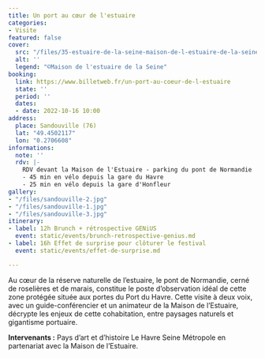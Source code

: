 ```yaml
---
title: Un port au cœur de l'estuaire
categories:
- Visite
featured: false
cover:
  src: "/files/35-estuaire-de-la-seine-maison-de-l-estuaire-de-la-seine-2.jpg"
  alt: ''
  legend: "©Maison de l'estuaire de la Seine"
booking:
  link: https://www.billetweb.fr/un-port-au-coeur-de-l-estuaire
  state: ''
  period: ''
  dates:
  - date: 2022-10-16 10:00
address:
  place: Sandouville (76)
  lat: "49.4502117"
  lon: "0.2706608"
informations:
  note: ''
  rdv: |-
    RDV devant la Maison de l'Estuaire - parking du pont de Normandie
    - 45 min en vélo depuis la gare du Havre
    - 25 min en vélo depuis la gare d'Honfleur
gallery:
- "/files/sandouville-2.jpg"
- "/files/sandouville-1.jpg"
- "/files/sandouville-3.jpg"
itinerary:
- label: 12h Brunch + rétrospective GENiUS
  event: static/events/brunch-retrospective-genius.md
- label: 16h Effet de surprise pour clôturer le festival
  event: static/events/effet-de-surprise.md

---
```

Au cœur de la réserve naturelle de l’estuaire, le pont de Normandie, cerné de roselières et de marais, constitue le poste d’observation idéal de cette zone protégée située aux portes du Port du Havre. Cette visite à deux voix, avec un guide-conférencier et un animateur de la Maison de l’Estuaire, décrypte les enjeux de cette cohabitation, entre paysages naturels et gigantisme portuaire.

**Intervenants :** Pays d’art et d’histoire Le Havre Seine Métropole en partenariat avec la Maison de l’Estuaire.